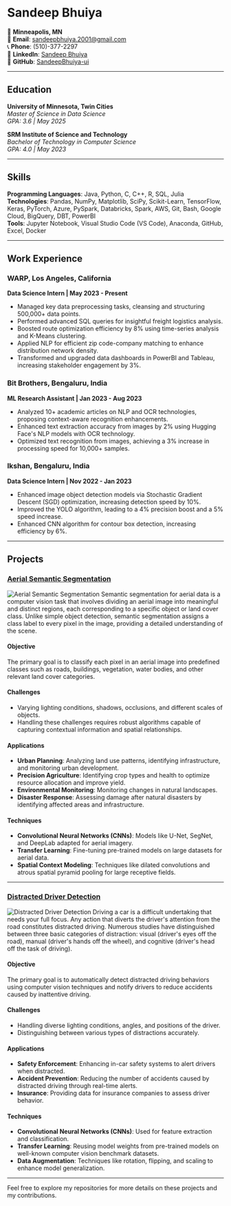 # Sandeep Bhuiya

📍 **Minneapolis, MN**  
📧 **Email**: sandeepbhuiya.2001@gmail.com  
📞 **Phone**: (510)-377-2297  
🔗 **LinkedIn**: [Sandeep Bhuiya](https://www.linkedin.com/in/sandeep-bhuiya/)  
🔗 **GitHub**: [SandeepBhuiya-ui](https://github.com/SandeepBhuiya-ui)  

---

## Education

**University of Minnesota, Twin Cities**  
*Master of Science in Data Science*  
*GPA: 3.6 | May 2025*  

**SRM Institute of Science and Technology**  
*Bachelor of Technology in Computer Science*  
*GPA: 4.0 | May 2023*  

---

## Skills

**Programming Languages**: Java, Python, C, C++, R, SQL, Julia  
**Technologies**: Pandas, NumPy, Matplotlib, SciPy, Scikit-Learn, TensorFlow, Keras, PyTorch, Azure, PySpark, Databricks, Spark, AWS, Git, Bash, Google Cloud, BigQuery, DBT, PowerBI  
**Tools**: Jupyter Notebook, Visual Studio Code (VS Code), Anaconda, GitHub, Excel, Docker  

---

## Work Experience

### WARP, Los Angeles, California  
**Data Science Intern | May 2023 - Present**  
- Managed key data preprocessing tasks, cleansing and structuring 500,000+ data points.
- Performed advanced SQL queries for insightful freight logistics analysis.
- Boosted route optimization efficiency by 8% using time-series analysis and K-Means clustering.
- Applied NLP for efficient zip code-company matching to enhance distribution network density.
- Transformed and upgraded data dashboards in PowerBI and Tableau, increasing stakeholder engagement by 3%.

### Bit Brothers, Bengaluru, India  
**ML Research Assistant | Jan 2023 - Aug 2023**  
- Analyzed 10+ academic articles on NLP and OCR technologies, proposing context-aware recognition enhancements.
- Enhanced text extraction accuracy from images by 2% using Hugging Face's NLP models with OCR technology.
- Optimized text recognition from images, achieving a 3% increase in processing speed for 10,000+ samples.

### Ikshan, Bengaluru, India  
**Data Science Intern | Nov 2022 - Jan 2023**  
- Enhanced image object detection models via Stochastic Gradient Descent (SGD) optimization, increasing detection speed by 10%.
- Improved the YOLO algorithm, leading to a 4% precision boost and a 5% speed increase.
- Enhanced CNN algorithm for contour box detection, increasing efficiency by 6%.

---

## Projects

### [Aerial Semantic Segmentation](https://github.com/SandeepBhuiya-ui/Semantic-Segmentation-for-Aerial-Data)
![Aerial Semantic Segmentation](https://miro.medium.com/v2/resize:fit:1037/1*flwnS_2FbxQIzioIOke-wg.png)
Semantic segmentation for aerial data is a computer vision task that involves dividing an aerial image into meaningful and distinct regions, each corresponding to a specific object or land cover class. Unlike simple object detection, semantic segmentation assigns a class label to every pixel in the image, providing a detailed understanding of the scene.

#### Objective
The primary goal is to classify each pixel in an aerial image into predefined classes such as roads, buildings, vegetation, water bodies, and other relevant land cover categories.

#### Challenges
- Varying lighting conditions, shadows, occlusions, and different scales of objects.
- Handling these challenges requires robust algorithms capable of capturing contextual information and spatial relationships.

#### Applications
- **Urban Planning**: Analyzing land use patterns, identifying infrastructure, and monitoring urban development.
- **Precision Agriculture**: Identifying crop types and health to optimize resource allocation and improve yield.
- **Environmental Monitoring**: Monitoring changes in natural landscapes.
- **Disaster Response**: Assessing damage after natural disasters by identifying affected areas and infrastructure.

#### Techniques
- **Convolutional Neural Networks (CNNs)**: Models like U-Net, SegNet, and DeepLab adapted for aerial imagery.
- **Transfer Learning**: Fine-tuning pre-trained models on large datasets for aerial data.
- **Spatial Context Modeling**: Techniques like dilated convolutions and atrous spatial pyramid pooling for large receptive fields.

---

### [Distracted Driver Detection](https://github.com/SandeepBhuiya-ui/Distracted-Driver-Detection)
![Distracted Driver Detection](https://global.discourse-cdn.com/cartalk/original/2X/6/6c3dbea072848a827b16bd90b78db6523a629b41.jpeg)
Driving a car is a difficult undertaking that needs your full focus. Any action that diverts the driver's attention from the road constitutes distracted driving. Numerous studies have distinguished between three basic categories of distraction: visual (driver's eyes off the road), manual (driver's hands off the wheel), and cognitive (driver's head off the task of driving).

#### Objective
The primary goal is to automatically detect distracted driving behaviors using computer vision techniques and notify drivers to reduce accidents caused by inattentive driving.

#### Challenges
- Handling diverse lighting conditions, angles, and positions of the driver.
- Distinguishing between various types of distractions accurately.

#### Applications
- **Safety Enforcement**: Enhancing in-car safety systems to alert drivers when distracted.
- **Accident Prevention**: Reducing the number of accidents caused by distracted driving through real-time alerts.
- **Insurance**: Providing data for insurance companies to assess driver behavior.

#### Techniques
- **Convolutional Neural Networks (CNNs)**: Used for feature extraction and classification.
- **Transfer Learning**: Reusing model weights from pre-trained models on well-known computer vision benchmark datasets.
- **Data Augmentation**: Techniques like rotation, flipping, and scaling to enhance model generalization.

---

Feel free to explore my repositories for more details on these projects and my contributions.

